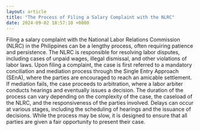 ```yaml
---
layout: article
title: "The Process of Filing a Salary Complaint with the NLRC"
date: 2024-09-02 18:57:10 +0800
---
```


<p>Filing a salary complaint with the National Labor Relations Commission (NLRC) in the Philippines can be a lengthy process, often requiring patience and persistence. The NLRC is responsible for resolving labor disputes, including cases of unpaid wages, illegal dismissal, and other violations of labor laws. Upon filing a complaint, the case is first referred to a mandatory conciliation and mediation process through the Single Entry Approach (SEnA), where the parties are encouraged to reach an amicable settlement. If mediation fails, the case proceeds to arbitration, where a labor arbiter conducts hearings and eventually issues a decision. The duration of the process can vary depending on the complexity of the case, the caseload of the NLRC, and the responsiveness of the parties involved. Delays can occur at various stages, including the scheduling of hearings and the issuance of decisions. While the process may be slow, it is designed to ensure that all parties are given a fair opportunity to present their case.</p>
